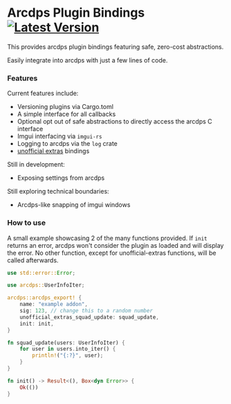 # Arcdps Plugin Bindings [![Latest Version](https://img.shields.io/crates/v/arcdps.svg)](https://crates.io/crates/arcdps)

This provides arcdps plugin bindings featuring safe, zero-cost abstractions.

Easily integrate into arcdps with just a few lines of code.

### Features

Current features include:
- Versioning plugins via Cargo.toml
- A simple interface for all callbacks
- Optional opt out of safe abstractions to directly access the arcdps C interface
- Imgui interfacing via `imgui-rs`
- Logging to arcdps via the `log` crate
- [unofficial extras](https://github.com/Krappa322/arcdps_unofficial_extras_releases) bindings

Still in development:
- Exposing settings from arcdps

Still exploring technical boundaries:
- Arcdps-like snapping of imgui windows

### How to use
A small example showcasing 2 of the many functions provided.
If `init` returns an error, arcdps won't consider the plugin as loaded and will display the error.
No other function, except for unofficial-extras functions, will be called afterwards.
```rs
use std::error::Error;

use arcdps::UserInfoIter;

arcdps::arcdps_export! {
    name: "example addon",
    sig: 123, // change this to a random number
    unofficial_extras_squad_update: squad_update,
    init: init,
}

fn squad_update(users: UserInfoIter) {
    for user in users.into_iter() {
        println!("{:?}", user);
    }
}

fn init() -> Result<(), Box<dyn Error>> {
    Ok(())
}
```
